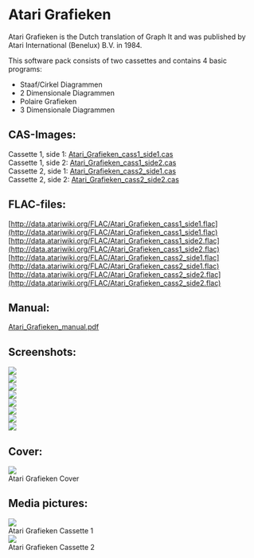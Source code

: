 # Atari Grafieken  
Atari Grafieken is the Dutch translation of Graph It and was published by Atari International (Benelux) B.V. in 1984.  
  
This software pack consists of two cassettes and contains 4 basic programs:  
- Staaf/Cirkel Diagrammen  
- 2 Dimensionale Diagrammen  
- Polaire Grafieken  
- 3 Dimensionale Diagrammen  
  
## CAS-Images:  
Cassette 1, side 1: [Atari_Grafieken_cass1_side1.cas](attachments/Atari_Grafieken_cass1_side1.cas)  
Cassette 1, side 2: [Atari_Grafieken_cass1_side2.cas](attachments/Atari_Grafieken_cass1_side2.cas)  
Cassette 2, side 1: [Atari_Grafieken_cass2_side1.cas](attachments/Atari_Grafieken_cass2_side1.cas)  
Cassette 2, side 2: [Atari_Grafieken_cass2_side2.cas](attachments/Atari_Grafieken_cass2_side2.cas)  
  
## FLAC-files:  
[http://data.atariwiki.org/FLAC/Atari_Grafieken_cass1_side1.flac](http://data.atariwiki.org/FLAC/Atari_Grafieken_cass1_side1.flac)  
[http://data.atariwiki.org/FLAC/Atari_Grafieken_cass1_side2.flac](http://data.atariwiki.org/FLAC/Atari_Grafieken_cass1_side2.flac)  
[http://data.atariwiki.org/FLAC/Atari_Grafieken_cass2_side1.flac](http://data.atariwiki.org/FLAC/Atari_Grafieken_cass2_side1.flac)  
[http://data.atariwiki.org/FLAC/Atari_Grafieken_cass2_side2.flac](http://data.atariwiki.org/FLAC/Atari_Grafieken_cass2_side2.flac)  
  
## Manual:  
[Atari_Grafieken_manual.pdf](attachments/Atari_Grafieken_manual.pdf)  
  
## Screenshots:  
![](attachments/Atari_Grafieken_Staaf-Cirkel_loading.jpg)  
![](attachments/Atari_Grafieken_Staaf-Cirkel.jpg)  
![](attachments/Atari_Grafieken_2ddiagram_loading.jpg)  
![](attachments/Atari_Grafieken_2ddiagram.jpg)  
![](attachments/Atari_Grafieken_polair_loading.jpg)  
![](attachments/Atari_Grafieken_polair.jpg)  
![](attachments/Atari_Grafieken_3d_loading.jpg)  
![](attachments/Atari_Grafieken_3d.jpg)  
  
## Cover:  
![](attachments/Atari_Grafieken_cover.jpg)  
Atari Grafieken Cover  
  
## Media pictures:  
  
![](attachments/Atari_Grafieken_cassette1.jpg)  
Atari Grafieken Cassette 1  
![](attachments/Atari_Grafieken_cassette2.jpg)  
Atari Grafieken Cassette 2  
